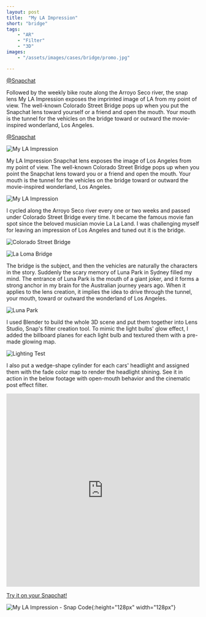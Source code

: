 ```yaml
---
layout: post
title:  "My LA Impression"
short: "bridge"
tags:
    - "AR"
    - "Filter"
    - "3D"
images: 
    - "/assets/images/cases/bridge/promo.jpg"

---
```

[@Snapchat](https://bit.ly/354gpMJ)

<!--summary-->

Followed by the weekly bike route along the Arroyo Seco river, the snap lens My LA Impression exposes the imprinted image of LA from my point of view. The well-known Colorado Street Bridge pops up when you put the Snapchat lens toward yourself or a friend and open the mouth. Your mouth is the tunnel for the vehicles on the bridge toward or outward the movie-inspired wonderland, Los Angeles.

<!--more-->
[@Snapchat](https://bit.ly/354gpMJ)

![My LA Impression](/assets/images/cases/bridge/framed.png)

My LA Impression Snapchat lens exposes the image of Los Angeles from my point of view. The well-known Colorado Street Bridge pops up when you point the Snapchat lens toward you or a friend and open the mouth. Your mouth is the tunnel for the vehicles on the bridge toward or outward the movie-inspired wonderland, Los Angeles. 

![My LA Impression](/assets/images/cases/bridge/front.jpg)

I cycled along the Arroyo Seco river every one or two weeks and passed under Colorado Street Bridge every time. It became the famous movie fan spot since the beloved musician movie La La Land. I was challenging myself for leaving an impression of Los Angeles and tuned out it is the bridge.

![Colorado Street Bridge](/assets/images/cases/bridge/bike_route1.jpg)

![La Loma Bridge](/assets/images/cases/bridge/bike_route2.jpg)

The bridge is the subject, and then the vehicles are naturally the characters in the story. Suddenly the scary memory of Luna Park in Sydney filled my mind. The entrance of Luna Park is the mouth of a giant joker, and it forms a strong anchor in my brain for the Australian journey years ago. When it applies to the lens creation, it implies the idea to drive through the tunnel, your mouth, toward or outward the wonderland of Los Angeles. 

![Luna Park](/assets/images/cases/bridge/lunapark.jpg)

I used Blender to build the whole 3D scene and put them together into Lens Studio, Snap's filter creation tool. To mimic the light bulbs' glow effect, I added the billboard planes for each light bulb and textured them with a pre-made glowing map.

![Lighting Test](/assets/images/cases/bridge/light_ex.png)

I also put a wedge-shape cylinder for each cars' headlight and assigned them with the fade color map to render the headlight shining. See it in action in the below footage with open-mouth behavior and the cinematic post effect filter.

<div style="padding:100% 0 0 0;position:relative;" class="video-embed"><iframe src="https://player.vimeo.com/video/476372483?color=c9ff23&byline=0&portrait=0" style="position:absolute;top:0;left:0;width:100%;height:100%;" frameborder="0" allow="autoplay; fullscreen" allowfullscreen></iframe></div><script src="https://player.vimeo.com/api/player.js"></script>

[Try it on your Snapchat!](https://bit.ly/354gpMJ)

![My LA Impression - Snap Code](/assets/images/cases/bridge/snapcode.png){:height="128px" width="128px"}
